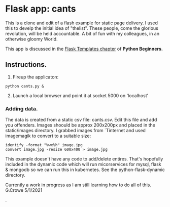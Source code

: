 # Flask app: cants
This is a clone and edit of a flash example for static page delivery. I used this to develp the initial idea of "thelist". These people, come the glorious revolution, will be held accountable. A bit of fun with my colleagues, in an otherwise gloomy World.  

This app is discussed in the [Flask Templates chapter](https://python-adv-web-apps.readthedocs.io/en/latest/flask3.html#) of **Python Beginners.**

## Instructions.
1. Fireup the applicaton:
```
python cants.py &
```
2. Launch a local browser and point it at socket 5000 on 'localhost'

### Adding data.
The data is created from a static csv file: cants.csv.
Edit this file and add you offenders.  Images shoould be approx 200x200px and placed in the static/images directory.
I grabbed images from `Tinternet and used imagemagik to convert to a suitable size:

```
identify -format "%wx%h" image.jpg
convert image.jpg -resize 600x400 > image.jpg
```
This example doesn't have any code to add/delete entires. That's hopefully included in the dynamic code which will run micorservices for mysql, flask & mongodb so we can run this in kubernetes.  See the python-flask-dynamic directory.

Currently a work in progress as I am still learning how to do all of this.
G.Crowe 5/1/2021

.
